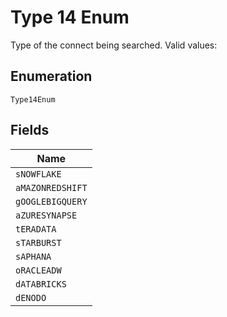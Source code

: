 
# Type 14 Enum

Type of the connect being searched. Valid values:

## Enumeration

`Type14Enum`

## Fields

| Name |
|  --- |
| `sNOWFLAKE` |
| `aMAZONREDSHIFT` |
| `gOOGLEBIGQUERY` |
| `aZURESYNAPSE` |
| `tERADATA` |
| `sTARBURST` |
| `sAPHANA` |
| `oRACLEADW` |
| `dATABRICKS` |
| `dENODO` |


